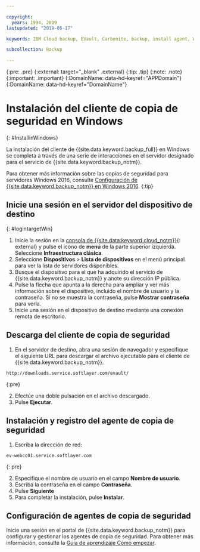 ```yaml
---

copyright:
  years: 1994, 2019
lastupdated: "2019-06-17"

keywords: IBM Cloud backup, EVault, Carbonite, backup, install agent, Windows

subcollection: Backup

---
```

{:pre: .pre}
{:external: target="_blank" .external}
{:tip: .tip}
{:note: .note}
{:important: .important}
{:DomainName: data-hd-keyref="APPDomain"}
{:DomainName: data-hd-keyref="DomainName"}

# Instalación del cliente de copia de seguridad en Windows
{: #InstallinWindows}

La instalación del cliente de {{site.data.keyword.backup_full}} en Windows se completa a través de una serie de interacciones en el servidor designado para el servicio de {{site.data.keyword.backup_notm}}.

Para obtener más información sobre las copias de seguridad para servidores Windows 2016, consulte [Configuración de {{site.data.keyword.backup_notm}} en Windows 2016](/docs/infrastructure/Backup?topic=Backup-InstallinWindows2016).
{:tip}

## Inicie una sesión en el servidor del dispositivo de destino
{: #logintargetWin}

1. Inicie la sesión en la [consola de {{site.data.keyword.cloud_notm}}](https://{DomainName}){: external} y pulse el icono de **menú** de la parte superior izquierda. Seleccione **Infraestructura clásica**.
2. Seleccione **Dispositivos** > **Lista de dispositivos** en el menú principal para ver la lista de servidores disponibles.
3. Busque el dispositivo para el que ha adquirido el servicio de {{site.data.keyword.backup_notm}} y anote su dirección IP pública.
4. Pulse la flecha que apunta a la derecha para ampliar y ver más información sobre el dispositivo, incluido el nombre de usuario y la contraseña. Si no se muestra la contraseña, pulse **Mostrar contraseña** para verla.
5. Inicie una sesión en el dispositivo de destino mediante una conexión remota de escritorio.

## Descarga del cliente de copia de seguridad

1. En el servidor de destino, abra una sesión de navegador y especifique el siguiente URL para descargar el archivo ejecutable para el cliente de {{site.data.keyword.backup_notm}}. <br/>
  ```
  http://downloads.service.softlayer.com/evault/
  ```
  {:pre}

2. Efectúe una doble pulsación en el archivo descargado.
3. Pulse **Ejecutar**.


## Instalación y registro del agente de copia de seguridad

1. Escriba la dirección de red: <br />
  ```
  ev-webcc01.service.softlayer.com
  ```
  {: pre}

2. Especifique el nombre de usuario en el campo **Nombre de usuario**.
3. Escriba la contraseña en el campo **Contraseña**.
6. Pulse **Siguiente**
7. Para completar la instalación, pulse **Instalar**.

## Configuración de agentes de copia de seguridad

Inicie una sesión en el portal de {{site.data.keyword.backup_notm}} para configurar y gestionar los agentes de copia de seguridad. Para obtener más información, consulte la [Guía de aprendizaje Cómo empezar](/docs/infrastructure/Backup?topic=Backup-getting-started#getting-started).
